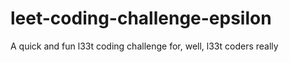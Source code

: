 # leet-coding-challenge-epsilon
A quick and fun l33t coding challenge for, well, l33t coders really
